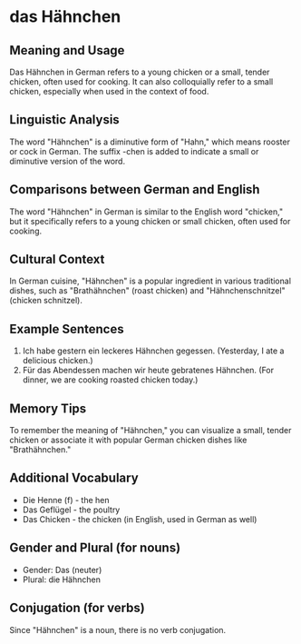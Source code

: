 # das Hähnchen
## Meaning and Usage
Das Hähnchen in German refers to a young chicken or a small, tender chicken, often used for cooking. It can also colloquially refer to a small chicken, especially when used in the context of food.

## Linguistic Analysis
The word "Hähnchen" is a diminutive form of "Hahn," which means rooster or cock in German. The suffix -chen is added to indicate a small or diminutive version of the word. 

## Comparisons between German and English
The word "Hähnchen" in German is similar to the English word "chicken," but it specifically refers to a young chicken or small chicken, often used for cooking.

## Cultural Context
In German cuisine, "Hähnchen" is a popular ingredient in various traditional dishes, such as "Brathähnchen" (roast chicken) and "Hähnchenschnitzel" (chicken schnitzel).

## Example Sentences
1. Ich habe gestern ein leckeres Hähnchen gegessen. (Yesterday, I ate a delicious chicken.)
2. Für das Abendessen machen wir heute gebratenes Hähnchen. (For dinner, we are cooking roasted chicken today.)

## Memory Tips
To remember the meaning of "Hähnchen," you can visualize a small, tender chicken or associate it with popular German chicken dishes like "Brathähnchen."

## Additional Vocabulary
- Die Henne (f) - the hen
- Das Geflügel - the poultry
- Das Chicken - the chicken (in English, used in German as well)

## Gender and Plural (for nouns)
- Gender: Das (neuter)
- Plural: die Hähnchen

## Conjugation (for verbs)
Since "Hähnchen" is a noun, there is no verb conjugation.